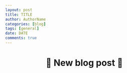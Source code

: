 ```yaml
---
layout: post
title: TITLE
author: AuthorName
categories: [blog]
tags: [general]
date: DATE
comments: true
---
```


<h1 align=center>👋 New blog post 👋</h1>
<p align=center>


</p>
